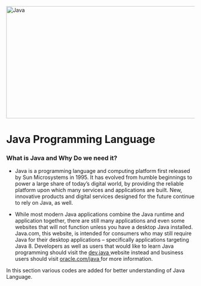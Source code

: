 <img alt = "Java" height = 300 width = 600 src = "https://www.soais.com/wp-content/uploads/2021/06/OOPs-Concept-in-Java.png">


<h1> Java Programming Language </h1>

<h3>What is Java and Why Do we need it?</h3>

- Java is a programming language and computing platform first released by Sun Microsystems in 1995. It has evolved from humble beginnings to power a large share of today’s digital world, by providing the reliable platform upon which many services and applications are built. New, innovative products and digital services designed for the future continue to rely on Java, as well.

- While most modern Java applications combine the Java runtime and application together, there are still many applications and even some websites that will not function unless you have a desktop Java installed. Java.com, this website, is intended for consumers who may still require Java for their desktop applications – specifically applications targeting Java 8. Developers as well as users that would like to learn Java programming should visit the <a href = "https://dev.java/"> dev.java </a> website instead and business users should visit <a href = "https://www.oracle.com/java/"> oracle.com/java </a> for more information.

In this section various codes are added for better understanding of Java Language.



